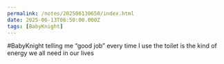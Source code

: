 ```yaml
---
permalink: /notes/202506130650/index.html
date: 2025-06-13T06:50:00.000Z
tags: [BabyKnight]
---
```


#BabyKnight telling me “good job” every time I use the toilet is the kind of energy we all need in our lives 